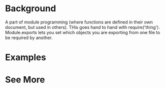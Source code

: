 <!-- Module: Exports -->
<!-- Fun with modules and helpin' with testing! -->

# Background
A part of module programming (where functions are defined in their own document, but used in others).  THis goes hand to hand with require('thing').  Module.exports lets you set which objects you are exporting from one file to be required by another.

# Examples
# See More
